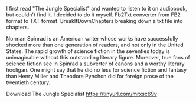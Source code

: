 I first read "The Jungle Specialist" and wanted to listen to it on audiobook, but couldn't find it. I decided to do it myself.
Fb2Txt converter from FB2 format to TXT format.
BreakItDownChapters breaking down a txt file into chapters.

Norman Spinrad is an American writer whose works have successfully shocked more than one generation of readers, and not only in the United States. The rapid growth of science fiction in the seventies today is unimaginable without this outstanding literary figure. Moreover, true fans of science fiction see in Spinrad a subverter of canons and a worthy literary hooligan. One might say that he did no less for science fiction and fantasy than Henry Miller and Theodore Pynchon did for foreign prose of the twentieth century.

Download The Jungle Specialist https://tinyurl.com/mrxsc69v
